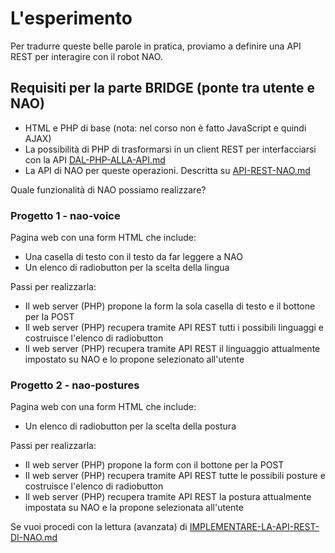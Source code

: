 # L'esperimento

Per tradurre queste belle parole in pratica, proviamo a definire una API REST per interagire con il robot NAO.

## Requisiti per la parte BRIDGE (ponte tra utente e NAO)

 * HTML e PHP di base (nota: nel corso non è fatto JavaScript e quindi AJAX)
 * La possibilità di PHP di trasformarsi in un client REST per interfacciarsi con la API [DAL-PHP-ALLA-API.md](DAL-PHP-ALLA-API.md)
 * La API di NAO per queste operazioni. Descritta su [API-REST-NAO.md](API-REST-NAO.md)

Quale funzionalità di NAO possiamo realizzare?

### Progetto 1 - nao-voice

Pagina web con una form HTML che include:

 - Una casella di testo con il testo da far leggere a NAO
 - Un elenco di radiobutton per la scelta della lingua

Passi per realizzarla:

 - Il web server (PHP) propone la form la sola casella di testo e il bottone per la POST
 - Il web server (PHP) recupera tramite API REST tutti i possibili linguaggi e costruisce l'elenco di radiobutton
 - Il web server (PHP) recupera tramite API REST il linguaggio attualmente impostato su NAO e lo propone selezionato all'utente

### Progetto 2 - nao-postures

Pagina web con una form HTML che include:

 - Un elenco di radiobutton per la scelta della postura

Passi per realizzarla:

 - Il web server (PHP) propone la form con il bottone per la POST
 - Il web server (PHP) recupera tramite API REST tutte le possibili posture e costruisce l'elenco di radiobutton
 - Il web server (PHP) recupera tramite API REST la postura attualmente impostata su NAO e la propone selezionata all'utente

Se vuoi procedi con la lettura (avanzata) di [IMPLEMENTARE-LA-API-REST-DI-NAO.md]()

